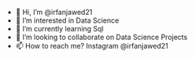 - 👋 Hi, I’m @irfanjawed21
- 👀 I’m interested in Data Science
- 🌱 I’m currently learning Sql
- 💞️ I’m looking to collaborate on Data Science Projects 
- 📫 How to reach me? Instagram @irfanjawed21

<!---
irfanjawed21/irfanjawed21 is a ✨ special ✨ repository because its `README.md` (this file) appears on your GitHub profile.
You can click the Preview link to take a look at your changes.
--->
